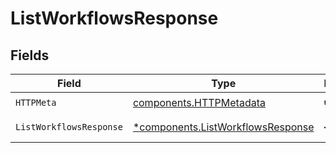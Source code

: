 # ListWorkflowsResponse


## Fields

| Field                                                                                 | Type                                                                                  | Required                                                                              | Description                                                                           |
| ------------------------------------------------------------------------------------- | ------------------------------------------------------------------------------------- | ------------------------------------------------------------------------------------- | ------------------------------------------------------------------------------------- |
| `HTTPMeta`                                                                            | [components.HTTPMetadata](../../models/components/httpmetadata.md)                    | :heavy_check_mark:                                                                    | N/A                                                                                   |
| `ListWorkflowsResponse`                                                               | [*components.ListWorkflowsResponse](../../models/components/listworkflowsresponse.md) | :heavy_minus_sign:                                                                    | List of workflows                                                                     |
